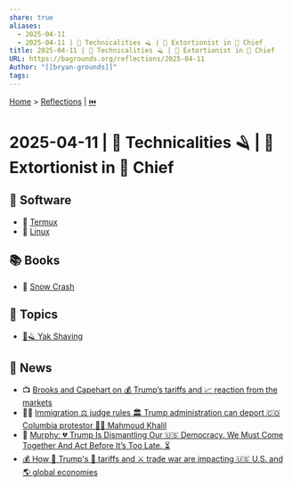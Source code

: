 ```yaml
---
share: true
aliases:
  - 2025-04-11
  - 2025-04-11 | 🦬 Technicalities 🪒 | 👹 Extortionist in 👑 Chief
title: 2025-04-11 | 🦬 Technicalities 🪒 | 👹 Extortionist in 👑 Chief
URL: https://bagrounds.org/reflections/2025-04-11
Author: "[[bryan-grounds]]"
tags: 
---
```

[Home](../index.md) > [Reflections](./index.md) | [⏮️](./2025-04-10.md)  
# 2025-04-11 | 🦬 Technicalities 🪒 | 👹 Extortionist in 👑 Chief  
  
## 💾 Software  
- 📱 [Termux](../software/termux.md)  
- 🐧 [Linux](../software/linux.md)  
  
## 📚 Books  
- 📖 [Snow Crash](../books/snow-crash.md)  
  
## 🌌 Topics  
- [🦬🪒 Yak Shaving](../topics/yak-shaving.md)  
  
## 📰 News  
- 📺 [Brooks and Capehart on 💰 Trump’s tariffs and 📈 reaction from the markets](../videos/brooks-and-capehart-on-trumps-tariffs-and-reaction-from-the-markets.md)  
- 👨‍⚖️ [Immigration ⚖️ judge rules 🏛️ Trump administration can deport 🇨🇴 Columbia protestor 🧑‍⚖️ Mahmoud Khalil](../videos/immigration-judge-rules-trump-administration-can-deport-columbia-protestor-mahmoud-khalil.md)  
- 🚨 [Murphy: 💔 Trump Is Dismantling Our 🇺🇸 Democracy. We Must Come Together And Act Before It’s Too Late. ⏳](../videos/murphy-trump-is-dismantling-our-democracy-we-must-come-together-and-act-before-its-too-late.md)  
- [💰 How 🎺 Trump's 🚧 tariffs and ⚔️ trade war are impacting 🇺🇸 U.S. and 🌎 global economies](../videos/how-trumps-tariffs-and-trade-war-are-impacting-us-and-global-economies.md)  
